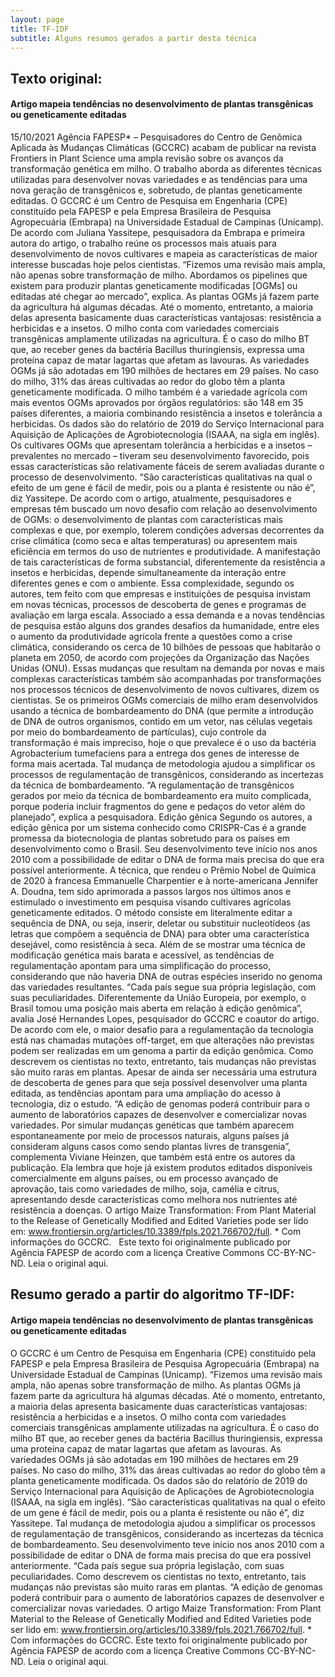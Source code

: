 ```yaml
---
layout: page
title: TF-IDF
subtitle: Alguns resumos gerados a partir desta técnica
---
```


## Texto original:
#### Artigo mapeia tendências no desenvolvimento de plantas transgênicas ou geneticamente editadas
15/10/2021 Agência FAPESP* – Pesquisadores do Centro de Genômica Aplicada às Mudanças Climáticas (GCCRC) acabam de publicar na revista Frontiers in Plant Science uma ampla revisão sobre os avanços da transformação genética em milho. O trabalho aborda as diferentes técnicas utilizadas para desenvolver novas variedades e as tendências para uma nova geração de transgênicos e, sobretudo, de plantas geneticamente editadas. O GCCRC é um Centro de Pesquisa em Engenharia (CPE) constituído pela FAPESP e pela Empresa Brasileira de Pesquisa Agropecuária (Embrapa) na Universidade Estadual de Campinas (Unicamp). De acordo com Juliana Yassitepe, pesquisadora da Embrapa e primeira autora do artigo, o trabalho reúne os processos mais atuais para desenvolvimento de novos cultivares e mapeia as características de maior interesse buscadas hoje pelos cientistas. “Fizemos uma revisão mais ampla, não apenas sobre transformação de milho. Abordamos os pipelines que existem para produzir plantas geneticamente modificadas [OGMs] ou editadas até chegar ao mercado”, explica. As plantas OGMs já fazem parte da agricultura há algumas décadas. Até o momento, entretanto, a maioria delas apresenta basicamente duas características vantajosas: resistência a herbicidas e a insetos. O milho conta com variedades comerciais transgênicas amplamente utilizadas na agricultura. É o caso do milho BT que, ao receber genes da bactéria Bacillus thuringiensis, expressa uma proteína capaz de matar lagartas que afetam as lavouras. As variedades OGMs já são adotadas em 190 milhões de hectares em 29 países. No caso do milho, 31% das áreas cultivadas ao redor do globo têm a planta geneticamente modificada. O milho também é a variedade agrícola com mais eventos OGMs aprovados por órgãos regulatórios: são 148 em 35 países diferentes, a maioria combinando resistência a insetos e tolerância a herbicidas. Os dados são do relatório de 2019 do Serviço Internacional para Aquisição de Aplicações de Agrobiotecnologia (ISAAA, na sigla em inglês). Os cultivares OGMs que apresentam tolerância a herbicidas e a insetos – prevalentes no mercado – tiveram seu desenvolvimento favorecido, pois essas características são relativamente fáceis de serem avaliadas durante o processo de desenvolvimento. “São características qualitativas na qual o efeito de um gene é fácil de medir, pois ou a planta é resistente ou não é”, diz Yassitepe. De acordo com o artigo, atualmente, pesquisadores e empresas têm buscado um novo desafio com relação ao desenvolvimento de OGMs: o desenvolvimento de plantas com características mais complexas e que, por exemplo, tolerem condições adversas decorrentes da crise climática (como seca e altas temperaturas) ou apresentem mais eficiência em termos do uso de nutrientes e produtividade. A manifestação de tais características de forma substancial, diferentemente da resistência a insetos e herbicidas, depende simultaneamente da interação entre diferentes genes e com o ambiente. Essa complexidade, segundo os autores, tem feito com que empresas e instituições de pesquisa invistam em novas técnicas, processos de descoberta de genes e programas de avaliação em larga escala. Associado a essa demanda e a novas tendências de pesquisa estão alguns dos grandes desafios da humanidade, entre eles o aumento da produtividade agrícola frente a questões como a crise climática, considerando os cerca de 10 bilhões de pessoas que habitarão o planeta em 2050, de acordo com projeções da Organização das Nações Unidas (ONU). Essas mudanças que resultam na demanda por novas e mais complexas características também são acompanhadas por transformações nos processos técnicos de desenvolvimento de novos cultivares, dizem os cientistas. Se os primeiros OGMs comerciais de milho eram desenvolvidos usando a técnica de bombardeamento do DNA (que permite a introdução de DNA de outros organismos, contido em um vetor, nas células vegetais por meio do bombardeamento de partículas), cujo controle da transformação é mais impreciso, hoje o que prevalece é o uso da bactéria Agrobacterium tumefaciens para a entrega dos genes de interesse de forma mais acertada. Tal mudança de metodologia ajudou a simplificar os processos de regulamentação de transgênicos, considerando as incertezas da técnica de bombardeamento. “A regulamentação de transgênicos gerados por meio da técnica de bombardeamento era muito complicada, porque poderia incluir fragmentos do gene e pedaços do vetor além do planejado”, explica a pesquisadora. Edição gênica Segundo os autores, a edição gênica por um sistema conhecido como CRISPR-Cas é a grande promessa da biotecnologia de plantas sobretudo para os países em desenvolvimento como o Brasil. Seu desenvolvimento teve início nos anos 2010 com a possibilidade de editar o DNA de forma mais precisa do que era possível anteriormente. A técnica, que rendeu o Prêmio Nobel de Química de 2020 à francesa Emmanuelle Charpentier e à norte-americana Jennifer A. Doudna, tem sido aprimorada a passos largos nos últimos anos e estimulado o investimento em pesquisa visando cultivares agrícolas geneticamente editados. O método consiste em literalmente editar a sequência de DNA, ou seja, inserir, deletar ou substituir nucleotídeos (as letras que compõem a sequência de DNA) para obter uma característica desejável, como resistência à seca. Além de se mostrar uma técnica de modificação genética mais barata e acessível, as tendências de regulamentação apontam para uma simplificação do processo, considerando que não haveria DNA de outras espécies inserido no genoma das variedades resultantes. “Cada país segue sua própria legislação, com suas peculiaridades. Diferentemente da União Europeia, por exemplo, o Brasil tomou uma posição mais aberta em relação à edição genômica”, avalia José Hernandes Lopes, pesquisador do GCCRC e coautor do artigo. De acordo com ele, o maior desafio para a regulamentação da tecnologia está nas chamadas mutações off-target, em que alterações não previstas podem ser realizadas em um genoma a partir da edição genômica. Como descrevem os cientistas no texto, entretanto, tais mudanças não previstas são muito raras em plantas. Apesar de ainda ser necessária uma estrutura de descoberta de genes para que seja possível desenvolver uma planta editada, as tendências apontam para uma ampliação do acesso à tecnologia, diz o estudo. “A edição de genomas poderá contribuir para o aumento de laboratórios capazes de desenvolver e comercializar novas variedades. Por simular mudanças genéticas que também aparecem espontaneamente por meio de processos naturais, alguns países já consideram alguns casos como sendo plantas livres de transgenia”, complementa Viviane Heinzen, que também está entre os autores da publicação. Ela lembra que hoje já existem produtos editados disponíveis comercialmente em alguns países, ou em processo avançado de aprovação, tais como variedades de milho, soja, camélia e citrus, apresentando desde características como melhora nos nutrientes até resistência a doenças. O artigo  Maize Transformation: From Plant Material to the Release of Genetically Modified and Edited Varieties pode ser lido em: www.frontiersin.org/articles/10.3389/fpls.2021.766702/full. * Com informações do GCCRC.   Este texto foi originalmente publicado por Agência FAPESP de acordo com a licença Creative Commons CC-BY-NC-ND. Leia o original aqui.

## Resumo gerado a partir do algoritmo TF-IDF:
#### Artigo mapeia tendências no desenvolvimento de plantas transgênicas ou geneticamente editadas
O GCCRC é um Centro de Pesquisa em Engenharia (CPE) constituído pela FAPESP e pela Empresa Brasileira de Pesquisa Agropecuária (Embrapa) na Universidade Estadual de Campinas (Unicamp). “Fizemos uma revisão mais ampla, não apenas sobre transformação de milho. As plantas OGMs já fazem parte da agricultura há algumas décadas. Até o momento, entretanto, a maioria delas apresenta basicamente duas características vantajosas: resistência a herbicidas e a insetos. O milho conta com variedades comerciais transgênicas amplamente utilizadas na agricultura. É o caso do milho BT que, ao receber genes da bactéria Bacillus thuringiensis, expressa uma proteína capaz de matar lagartas que afetam as lavouras. As variedades OGMs já são adotadas em 190 milhões de hectares em 29 países. No caso do milho, 31% das áreas cultivadas ao redor do globo têm a planta geneticamente modificada. Os dados são do relatório de 2019 do Serviço Internacional para Aquisição de Aplicações de Agrobiotecnologia (ISAAA, na sigla em inglês). “São características qualitativas na qual o efeito de um gene é fácil de medir, pois ou a planta é resistente ou não é”, diz Yassitepe. Tal mudança de metodologia ajudou a simplificar os processos de regulamentação de transgênicos, considerando as incertezas da técnica de bombardeamento. Seu desenvolvimento teve início nos anos 2010 com a possibilidade de editar o DNA de forma mais precisa do que era possível anteriormente. “Cada país segue sua própria legislação, com suas peculiaridades. Como descrevem os cientistas no texto, entretanto, tais mudanças não previstas são muito raras em plantas. “A edição de genomas poderá contribuir para o aumento de laboratórios capazes de desenvolver e comercializar novas variedades. O artigo  Maize Transformation: From Plant Material to the Release of Genetically Modified and Edited Varieties pode ser lido em: www.frontiersin.org/articles/10.3389/fpls.2021.766702/full. * Com informações do GCCRC. Este texto foi originalmente publicado por Agência FAPESP de acordo com a licença Creative Commons CC-BY-NC-ND. Leia o original aqui.
